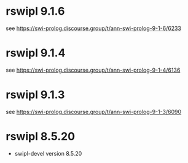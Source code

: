 # rswipl 9.1.6

see https://swi-prolog.discourse.group/t/ann-swi-prolog-9-1-6/6233

# rswipl 9.1.4

see https://swi-prolog.discourse.group/t/ann-swi-prolog-9-1-4/6136

# rswipl 9.1.3

see https://swi-prolog.discourse.group/t/ann-swi-prolog-9-1-3/6090

# rswipl 8.5.20

* swipl-devel version 8.5.20
